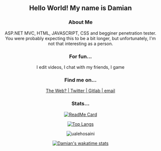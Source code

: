 <div align='center'>
 
## Hello World! My name is Damian



### About Me

ASP.NET MVC, HTML, JAVASCRIPT, CSS and begginer penetration tester. You were probably expecting this to be a bit longer, but unfortunately, I'm not that interesting as a person. 


### For fun...
I edit videos,
I chat with my friends,
I game

### Find me on...

[The Web? | ](https://dkatsios.ml)
[Twitter | ](https://twitter.com/damik_raw)
[Gitlab | ](https://gitlab.com/dk.raw)
[email](mailto://hello@dkatsios.tk)
</div>
<div align='center'>
 
### Stats...
 
   [![ReadMe Card](https://github-readme-stats.vercel.app/api?username=dk-raw&show_icons=true&theme=vue-dark&include_all_commits=true )]()


   [![Top Langs](https://github-readme-stats.vercel.app/api/top-langs/?username=dk-raw&show_icons=true&theme=vue-dark&include_all_commits=true)](https://github.com/anuraghazra/github-readme-stats)
   
   <p><img align="center" src="https://github-readme-streak-stats.herokuapp.com/?user=dk-raw&show_icons=true&theme=vue-dark&include_all_commits=true" alt="ualehosaini" /></p> 
   
   [![Damian's wakatime stats](https://github-readme-stats.vercel.app/api/wakatime?username=dk-raw&show_icons=true&theme=vue-dark&include_all_commits=true)](https://github.com/anuraghazra/github-readme-stats)


</div>
